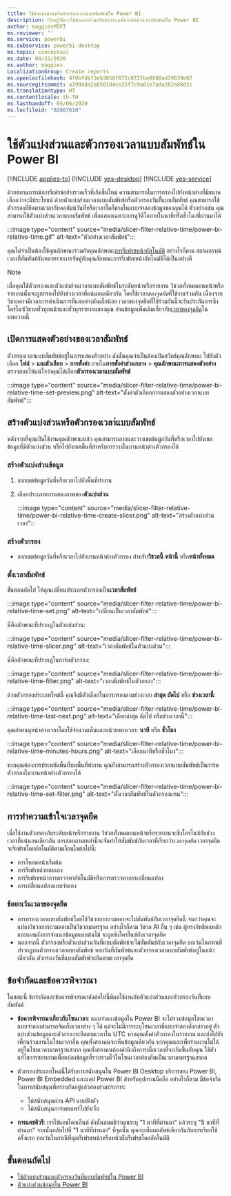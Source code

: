 ```yaml
---
title: ใช้ตัวแบ่งส่วนหรือตัวกรองเวลา่แบบสัมพัทธ์ใน Power BI
description: เรียนรู้วิธีการใช้ตัวแบ่งส่วนหรือตัวกรองเพื่อจำกัดช่วงเวลาสัมพันธ์ใน Power BI
author: maggiesMSFT
ms.reviewer: ''
ms.service: powerbi
ms.subservice: powerbi-desktop
ms.topic: conceptual
ms.date: 04/22/2020
ms.author: maggies
LocalizationGroup: Create reports
ms.openlocfilehash: 4f0bfdbf3eb3856f872c872fbe0880ad39839e07
ms.sourcegitcommit: a199dda2ab50184ce25f7c9a01e7ada382a88d2c
ms.translationtype: HT
ms.contentlocale: th-TH
ms.lasthandoff: 05/06/2020
ms.locfileid: "82867610"
---
```

# <a name="use-a-relative-time-slicer-and-filter-in-power-bi"></a>ใช้ตัวแบ่งส่วนและตัวกรองเวลาแบบสัมพัทธ์ใน Power BI

[!INCLUDE [applies-to](../includes/applies-to.md)] [!INCLUDE [yes-desktop](../includes/yes-desktop.md)] [!INCLUDE [yes-service](../includes/yes-service.md)]

ด้วยสถานการณ์การรีเฟรชอย่างรวดเร็วที่เกิดขึ้นใหม่ ความสามารถในการกรองไปยังหน้าต่างที่มีขนาดเล็กกว่าจะมีประโยชน์ ด้วยตัวแบ่งส่วนเวลาแบบสัมพัทธ์หรือตัวกรองวันที่ี่แบบสัมพัทธ์ คุณสามารถใช้ตัวกรองที่ยึดตามเวลากับคอลัมน์วันที่หรือเวลาใดก็ตามในแบบจำลองข้อมูลของคุณได้ ตัวอย่างเช่น คุณสามารถใช้ตัวแบ่งส่วนเวลาแบบสัมพัทธ์ เพื่อแสดงเฉพาะการดูวิดีโอภายในนาทีหรือชั่วโมงที่ผ่านมาได้ 

:::image type="content" source="media/slicer-filter-relative-time/power-bi-relative-time.gif" alt-text="ตัวอย่างเวลาสัมพัทธ์":::

คุณไม่จำเป็นต้องใช้คุณลักษณะร่วมกับคุณลักษณะ[การรีเฟรชหน้าอัตโนมัติ](../desktop-automatic-page-refresh.md) อย่างไรก็ตาม สถานการณ์เวลาที่สัมพันธ์กันหลายรายการจับคู่กับคุณลักษณะการรีเฟรชหน้าอัตโนมัติได้เป็นอย่างดี  

> [!NOTE]
> เมื่อคุณใช้ตัวกรองและตัวแบ่งส่วนเวลาแบบสัมพัทธ์ในระดับหน้าหรือรายงาน วิชวลทั้งหมดบนหน้าหรือรายงานนั้นจะถูกกรองไปยังช่วงเวลาที่แน่นอนเดียวกัน โดยใช้เวลา*ของจุดยึด*ที่ใช้งานร่วมกัน เนื่องจากวิชวลอาจมีเวลาการดำเนินการที่แตกต่างกันเล็กน้อย เวลาของจุดยึดที่ใช้ร่วมกันนี้จะรับประกันการซิงโครไนซ์วิชวลทั่วทุกหน้าและทั่วทุกรายงานของคุณ อ่านข้อมูลเพิ่มเติมเกี่ยวกับ[เวลาของจุดยึด](#understanding-anchor-time)ในบทความนี้

## <a name="turn-on-relative-time-preview"></a>เปิดการแสดงตัวอย่างของเวลาสัมพัทธ์

ตัวกรองเวลาแบบสัมพัทธ์อยู่ในการแสดงตัวอย่าง ดังนั้นคุณจำเป็นต้องเปิดสวิตช์คุณลักษณะ ไปยังตัวเลือก **ไฟล์** >  **และตัวเลือก** > **การตั้งค่า** ภายใน**การตั้งค่าส่วนกลาง** > **คุณลักษณะการแสดงตัวอย่าง** ตรวจสอบให้แน่ใจว่าคุณได้เลือก**ตัวกรองเวลาแบบสัมพัทธ์**

:::image type="content" source="media/slicer-filter-relative-time/power-bi-relative-time-set-preview.png" alt-text="ตั้งค่าตัวเลือกการแสดงตัวอย่างเวลาแบบสัมพัทธ์":::

## <a name="create-a-relative-time-slicer-or-filter"></a>สร้างตัวแบ่งส่วนหรือตัวกรองเวลา่แบบสัมพัทธ์

หลังจากที่คุณเปิดใช้งานคุณลักษณะแล้ว คุณสามารถลากและวางเขตข้อมูลวันที่หรือเวลาไปยังเขตข้อมูลที่มีตัวแบ่งส่วน หรือไปยังเขตพื้นที่สำหรับการวางในบานหน้าต่างตัวกรองได้ 

### <a name="create-a-slicer"></a>สร้างตัวแบ่งส่วนข้อมูล

1. ลากเขตข้อมูลวันที่หรือเวลาไปยังพื้นที่ทำงาน

2. เลือกประเภทการแสดงภาพของ**ตัวแบ่งส่วน**

    :::image type="content" source="media/slicer-filter-relative-time/power-bi-relative-time-create-slicer.png" alt-text="สร้างตัวแบ่งส่วนเวลา":::

### <a name="create-a-filter"></a>สร้างตัวกรอง
 
- ลากเขตข้อมูลวันที่หรือเวลาไปยังบานหน้าต่างตัวกรอง สำหรับ**วิชวลนี้** **หน้านี้** หรือ**หน้าทั้งหมด**

### <a name="set-relative-time"></a>ตั้งเวลาสัมพัทธ์ 

ขั้นตอนถัดไป ให้คุณเปลี่ยนประเภทตัวกรองเป็น**เวลาสัมพัทธ์**

:::image type="content" source="media/slicer-filter-relative-time/power-bi-relative-time-set.png" alt-text="เปลี่ยนเป็นเวลาสัมพัทธ์":::
 
นี่คือลักษณะที่ปรากฏในตัวแบ่งส่วน:

:::image type="content" source="media/slicer-filter-relative-time/power-bi-relative-time-slicer.png" alt-text="เวลาสัมพัทธ์ในตัวแบ่งส่วน":::

นี่คือลักษณะที่ปรากฏในการ์ดตัวกรอง: 

:::image type="content" source="media/slicer-filter-relative-time/power-bi-relative-time-filter.png" alt-text="เวลาสัมพัทธ์ในตัวกรอง":::
 
ด้วยตัวกรองประเภทใหม่นี้ คุณจึงมีตัวเลือกในการกรองตามช่วงเวลา **ล่าสุด** **ถัดไป** หรือ **ช่วงเวลานี้**: 

:::image type="content" source="media/slicer-filter-relative-time/power-bi-relative-time-last-next.png" alt-text="เลือกล่าสุด ถัดไป หรือช่วงเวลานี้":::
 
คุณกำหนดุหน้าต่างเวลาโดยใช้จำนวนเต็มและหน่วยของเวลา: **นาที** หรือ **ชั่วโมง**
 
:::image type="content" source="media/slicer-filter-relative-time/power-bi-relative-time-minutes-hours.png" alt-text="เลือกนาทีหรือชั่วโมง":::

หากคุณต้องการประหยัดพื้นที่บนพื้นที่ทำงาน คุณยังสามารถสร้างตัวกรองเวลาแบบสัมพัทธ์เป็นการ์ดตัวกรองในบานหน้าต่างตัวกรองได้

:::image type="content" source="media/slicer-filter-relative-time/power-bi-relative-time-set-filter.png" alt-text="ตั้งเวลาสัมพัทธ์ในตัวกรองแทน":::
 
## <a name="understanding-anchor-time"></a>การทำความเข้าใจเวลาจุดยึด

เมื่อใช้งานตัวกรองกับระดับหน้าหรือรายงาน วิชวลทั้งหมดบนหน้าหรือรายงานจะซิงโครไนซ์กับช่วงเวลาที่แน่นอนเดียวกัน การสอบถามเหล่านี้จะจัดทำให้สัมพันธ์กับเวลาที่เรียกว่า*เวลาจุดยึด* เวลาจุดยึดจะรีเฟรชโดยอัตโนมัติตามเงื่อนไขต่อไปนี้:

- การโหลดหน้าเริ่มต้น
- การรีเฟรชด้วยตนเอง
- การรีเฟรชหน้าการตรวจหาอัตโนมัติหรือการตรวจหาการเปลี่ยนแปลง
- การเปลี่ยนแปลงแบบจำลอง

### <a name="anchor-time-exceptions"></a>ข้อยกเว้นเวลาของจุดยึด

- การกรองเวลาแบบสัมพัทธ์โดยใช้วิชวลการถามตอบจะไม่สัมพันธ์กับเวลาจุดยึดนี้ จนกว่าคุณจะแปลงวิชวลการถามตอบเป็นวิชวลมาตรฐาน อย่างไรก็ตาม วิชวล AI อื่น ๆ เช่น ผู้ทรงอิทธิพลหลักและแผนผังการจำแนกข้อมูลแบบต้นไม้ จะถูกซิงโครไนซ์กับเวลาจุดยึด 
- นอกจากนี้ ตัวกรองหรือตัวแบ่งส่วนวันที่แบบสัมพัทธ์จะไม่สัมพันธ์กับเวลาจุดยึด ยกเว้นในกรณที่ปรากฏบนตัวกรองเวลาแบบสัมพัทธ์ หากวันที่สัมพัทธ์และตัวกรองเวลาแบบสัมพัทธ์อยู่ในหน้าเดียวกัน ตัวกรองวันที่แบบสัมพัทธ์จะยึดตามเวลาจุดยึด

## <a name="limitations-and-considerations"></a>ข้อจำกัดและข้อควรพิจารณา

ในขณะนี้ ข้อจำกัดและข้อควรพิจารณาดังต่อไปนี้มีผลใช้งานกับตัวแบ่งส่วนและตัวกรองวันที่่แบบสัมพันธ์

- **ข้อควรพิจารณาเกี่ยวกับโซนเวลา**: แบบจำลองข้อมูลใน Power BI จะไม่รวมข้อมูลโซนเวลา แบบจำลองสามารถจัดเก็บเวลาต่าง ๆ ได้ แต่จะไม่มีการระบุโซนเวลาที่แบบจำลองดังกล่าวอยู่ ตัวแบ่งส่วนข้อมูลและตัวกรองจะยึดตามเวลาใน UTC หากคุณตั้งค่าตัวกรองในรายงาน และส่งไปยังเพื่อนร่วมงานในโซนเวลาอื่น คุณทั้งสองคนจะเห็นข้อมูลเดียวกัน หากคุณและเพื่อร่วมงานไม่ได้อยู่ในโซนเวลามาตรฐานสากล คุณทั้งสองคนต้องคำนึงถึงการเผื่อเวลาที่จะเกิดขึ้นกับคุณ ใช้ตัวแก้ไขการสอบถามเพื่อแปลงข้อมูลที่รวบรวมไว้ในโซนเวลาท้องถิ่นเป็นเวลามาตรฐานสากล
- ตัวกรองประเภทใหม่นี้ได้รับการสนับสนุนใน Power BI Desktop บริการของ Power BI, Power BI Embedded และแอป Power BI สำหรับอุปกรณมือถือ อย่างไรก็ตาม มีข้อจำกัดในการสนับสนุนที่ทราบกันอยู่แล้วสองสามประการ:

    - ไม่สนับสนุนผ่าน API แบบฝังตัว
    - ไม่สนับสนุนการเผยแพร่ไปยังเว็บ

- **การแคชคิวรี**: เราใช้แคชไคลเอ็นต์ ดังนั้นสมมติว่าคุณระบุ "1 นาทีที่ผ่านมา" แล้วระบุ "5 นาทีที่ผ่านมา" จากนั้นกลับไปที่ "1 นาทีที่ผ่านมา" ที่จุดนั้น คุณจะเห็นผลลัพธ์เดียวกันกับการเรียกใช้ครั้งแรก ยกเว้นในกรณีที่คุณรีเฟรชหน้าหรือหน้านั้นรีเฟรชโดยอัตโนมัติ

## <a name="next-steps"></a>ขั้นตอนถัดไป

- [ใช้ตัวแบ่งส่วนและตัวกรองวันที่แบบสัมพัทธ์ใน Power BI](../visuals/desktop-slicer-filter-date-range.md)
- [ตัวแบ่งส่วนข้อมูลใน Power BI](../visuals/power-bi-visualization-slicers.md)

